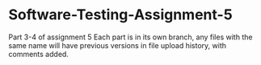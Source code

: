 # Software-Testing-Assignment-5
Part 3-4 of assignment 5
Each part is in its own branch, any files with the same name will have previous versions
in file upload history, with comments added. 
